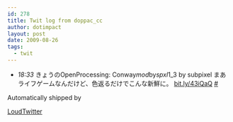 ```yaml
---
id: 278
title: Twit log from doppac_cc
author: dotimpact
layout: post
date: 2009-08-26
tags:
  - twit
---
```

<ul class="loudtwitter">
  <li>
    <em>18:33</em> きょうのOpenProcessing: Conway<em>mod</em>by<em>spxl</em>1_3 by subpixel まあライフゲームなんだけど、色返るだけでこんな新鮮に。 <a href="http://bit.ly/43iQaQ">bit.ly/43iQaQ</a> <a href="http://twitter.com/doppac_cc/statuses/3531922194">#</a>
  </li>
</ul>Automatically shipped by 

[LoudTwitter][1]

 [1]: http://www.loudtwitter.com
